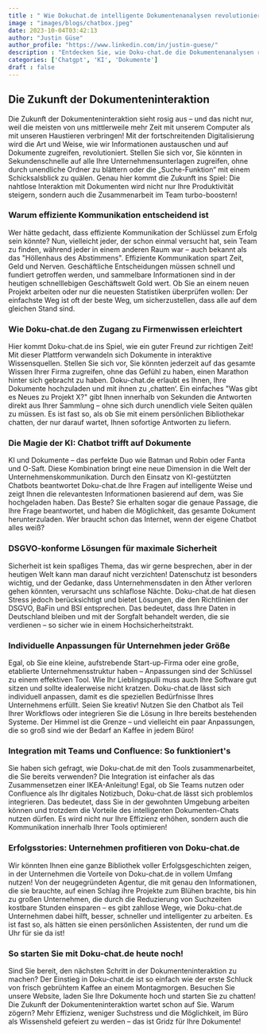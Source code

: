 ```yaml
---
title : " Wie Dokuchat.de intelligente Dokumentenanalysen revolutioniert"
image : "images/blogs/chatbox.jpeg"
date: 2023-10-04T03:42:13
author: "Justin Güse"
author_profile: "https://www.linkedin.com/in/justin-guese/"
description : "Entdecken Sie, wie Doku-chat.de die Dokumentenanalysen revolutioniert: KI-gestützter Austausch von Wissen, datenschutzkonform und individuell anpassbar."
categories: ['Chatgpt', 'KI', 'Dokumente']
draft : false
---
```


## Die Zukunft der Dokumenteninteraktion

Die Zukunft der Dokumenteninteraktion sieht rosig aus – und das nicht nur, weil die meisten von uns mittlerweile mehr Zeit mit unserem Computer als mit unseren Haustieren verbringen! Mit der fortschreitenden Digitalisierung wird die Art und Weise, wie wir Informationen austauschen und auf Dokumente zugreifen, revolutioniert. Stellen Sie sich vor, Sie könnten in Sekundenschnelle auf alle Ihre Unternehmensunterlagen zugreifen, ohne durch unendliche Ordner zu blättern oder die „Suche-Funktion“ mit einem Schicksalsblick zu quälen. Genau hier kommt die Zukunft ins Spiel: Die nahtlose Interaktion mit Dokumenten wird nicht nur Ihre Produktivität steigern, sondern auch die Zusammenarbeit im Team turbo-boostern!

### Warum effiziente Kommunikation entscheidend ist

Wer hätte gedacht, dass effiziente Kommunikation der Schlüssel zum Erfolg sein könnte? Nun, vielleicht jeder, der schon einmal versucht hat, sein Team zu finden, während jeder in einem anderen Raum war – auch bekannt als das "Höllenhaus des Abstimmens". Effiziente Kommunikation spart Zeit, Geld und Nerven. Geschäftliche Entscheidungen müssen schnell und fundiert getroffen werden, und sammelbare Informationen sind in der heutigen schnelllebigen Geschäftswelt Gold wert.  Ob Sie an einem neuen Projekt arbeiten oder nur die neuesten Statistiken überprüfen wollen: Der einfachste Weg ist oft der beste Weg, um sicherzustellen, dass alle auf dem gleichen Stand sind.

### Wie Doku-chat.de den Zugang zu Firmenwissen erleichtert

Hier kommt Doku-chat.de ins Spiel, wie ein guter Freund zur richtigen Zeit! Mit dieser Plattform verwandeln sich Dokumente in interaktive Wissensquellen. Stellen Sie sich vor, Sie könnten jederzeit auf das gesamte Wissen Ihrer Firma zugreifen, ohne das Gefühl zu haben, einen Marathon hinter sich gebracht zu haben. Doku-chat.de erlaubt es Ihnen, Ihre Dokumente hochzuladen und mit ihnen zu ‚chatten‘. Ein einfaches "Was gibt es Neues zu Projekt X?" gibt Ihnen innerhalb von Sekunden die Antworten direkt aus Ihrer Sammlung – ohne sich durch unendlich viele Seiten quälen zu müssen. Es ist fast so, als ob Sie mit einem persönlichen Bibliothekar chatten, der nur darauf wartet, Ihnen sofortige Antworten zu liefern.

### Die Magie der KI: Chatbot trifft auf Dokumente

KI und Dokumente – das perfekte Duo wie Batman und Robin oder Fanta und O-Saft. Diese Kombination bringt eine neue Dimension in die Welt der Unternehmenskommunikation. Durch den Einsatz von KI-gestützten Chatbots beantwortet Doku-chat.de Ihre Fragen auf intelligente Weise und zeigt Ihnen die relevantesten Informationen basierend auf dem, was Sie hochgeladen haben. Das Beste? Sie erhalten sogar die genaue Passage, die Ihre Frage beantwortet, und haben die Möglichkeit, das gesamte Dokument herunterzuladen. Wer braucht schon das Internet, wenn der eigene Chatbot alles weiß?

### DSGVO-konforme Lösungen für maximale Sicherheit

Sicherheit ist kein spaßiges Thema, das wir gerne besprechen, aber in der heutigen Welt kann man darauf nicht verzichten! Datenschutz ist besonders wichtig, und der Gedanke, dass Unternehmensdaten in den Äther verloren gehen könnten, verursacht uns schlaflose Nächte. Doku-chat.de hat diesen Stress jedoch berücksichtigt und bietet Lösungen, die den Richtlinien der DSGVO, BaFin und BSI entsprechen. Das bedeutet, dass Ihre Daten in Deutschland bleiben und mit der Sorgfalt behandelt werden, die sie verdienen – so sicher wie in einem Hochsicherheitstrakt. 

### Individuelle Anpassungen für Unternehmen jeder Größe

Egal, ob Sie eine kleine, aufstrebende Start-up-Firma oder eine große, etablierte Unternehmensstruktur haben – Anpassungen sind der Schlüssel zu einem effektiven Tool. Wie Ihr Lieblingspulli muss auch Ihre Software gut sitzen und sollte idealerweise nicht kratzen. Doku-chat.de lässt sich individuell anpassen, damit es die speziellen Bedürfnisse Ihres Unternehmens erfüllt. Seien Sie kreativ! Nutzen Sie den Chatbot als Teil Ihrer Workflows oder integrieren Sie die Lösung in Ihre bereits bestehenden Systeme. Der Himmel ist die Grenze – und vielleicht ein paar Anpassungen, die so groß sind wie der Bedarf an Kaffee in jedem Büro!

### Integration mit Teams und Confluence: So funktioniert's

Sie haben sich gefragt, wie Doku-chat.de mit den Tools zusammenarbeitet, die Sie bereits verwenden? Die Integration ist einfacher als das Zusammensetzen einer IKEA-Anleitung! Egal, ob Sie Teams nutzen oder Confluence als Ihr digitales Notizbuch, Doku-chat.de lässt sich problemlos integrieren. Das bedeutet, dass Sie in der gewohnten Umgebung arbeiten können und trotzdem die Vorteile des intelligenten Dokumenten-Chats nutzen dürfen. Es wird nicht nur Ihre Effizienz erhöhen, sondern auch die Kommunikation innerhalb Ihrer Tools optimieren!

### Erfolgsstories: Unternehmen profitieren von Doku-chat.de

Wir könnten Ihnen eine ganze Bibliothek voller Erfolgsgeschichten zeigen, in der Unternehmen die Vorteile von Doku-chat.de in vollem Umfang nutzen! Von der neugegründeten Agentur, die mit genau den Informationen, die sie brauchte, auf einen Schlag ihre Projekte zum Blühen brachte, bis hin zu großen Unternehmen, die durch die Reduzierung von Suchzeiten kostbare Stunden einsparen – es gibt zahllose Wege, wie Doku-chat.de Unternehmen dabei hilft, besser, schneller und intelligenter zu arbeiten. Es ist fast so, als hätten sie einen persönlichen Assistenten, der rund um die Uhr für sie da ist!

### So starten Sie mit Doku-chat.de heute noch!

Sind Sie bereit, den nächsten Schritt in der Dokumenteninteraktion zu machen? Der Einstieg in Doku-chat.de ist so einfach wie der erste Schluck von frisch gebrühtem Kaffee an einem Montagmorgen. Besuchen Sie unsere Website, laden Sie Ihre Dokumente hoch und starten Sie zu chatten! Die Zukunft der Dokumenteninteraktion wartet schon auf Sie. Warum zögern? Mehr Effizienz, weniger Suchstress und die Möglichkeit, im Büro als Wissensheld gefeiert zu werden – das ist Gridz für Ihre Dokumente!